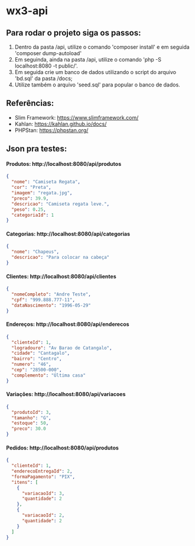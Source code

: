 # wx3-api

## Para rodar o projeto siga os passos:

1. Dentro da pasta /api, utilize o comando 'composer install' e em seguida 'composer dump-autoload'
2. Em seguinda, ainda na pasta /api, utilize o comando 'php -S localhost:8080 -t public/'.
3. Em seguida crie um banco de dados utilizando o script do arquivo 'bd.sql' da pasta /docs;
4. Utilize também o arquivo 'seed.sql' para popular o banco de dados.

## Referências:

- Slim Framework: https://www.slimframework.com/
- Kahlan: https://kahlan.github.io/docs/
- PHPStan: https://phpstan.org/

## Json pra testes:

#### Produtos: http://localhost:8080/api/produtos

```json
{
  "nome": "Camiseta Regata",
  "cor": "Preta",
  "imagem": "regata.jpg",
  "preco": 39.9,
  "descricao": "Camiseta regata leve.",
  "peso": 0.25,
  "categoriaId": 1
}
```

#### Categorias: http://localhost:8080/api/categorias

```json
{
  "nome": "Chapeus",
  "descricao": "Para colocar na cabeça"
}
```

#### Clientes: http://localhost:8080/api/clientes

```json
{
  "nomeCompleto": "Andre Teste",
  "cpf": "999.888.777-11",
  "dataNascimento": "1996-05-29"
}
```

#### Endereços: http://localhost:8080/api/enderecos

```json
{
  "clienteId": 1,
  "logradouro": "Av Barao de Catangalo",
  "cidade": "Cantagalo",
  "bairro": "Centro",
  "numero": "46",
  "cep": "28500-000",
  "complemento": "Última casa"
}
```

#### Variações: http://localhost:8080/api/variacoes

```json
{
  "produtoId": 3,
  "tamanho": "G",
  "estoque": 50,
  "preco": 30.0
}
```

#### Pedidos: http://localhost:8080/api/produtos

```json
{
  "clienteId": 1,
  "enderecoEntregaId": 2,
  "formaPagamento": "PIX",
  "itens": [
    {
      "variacaoId": 3,
      "quantidade": 2
    },
    {
      "variacaoId": 2,
      "quantidade": 2
    }
  ]
}
```
